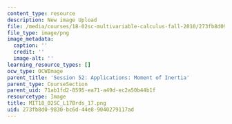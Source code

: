 ```yaml
---
content_type: resource
description: New image Upload
file: /media/courses/18-02sc-multivariable-calculus-fall-2010/273fb8d09830bc6d44e89040279117ad_MIT18_02SC_L17Brds_17.png
file_type: image/png
image_metadata:
  caption: ''
  credit: ''
  image-alt: ''
learning_resource_types: []
ocw_type: OCWImage
parent_title: 'Session 52: Applications: Moment of Inertia'
parent_type: CourseSection
parent_uid: 71ab1fd2-8595-ea71-a49d-ec2a50b44b1f
resourcetype: Image
title: MIT18_02SC_L17Brds_17.png
uid: 273fb8d0-9830-bc6d-44e8-9040279117ad
---
```

